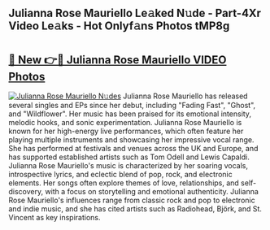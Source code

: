 ## Julianna Rose Mauriello Le𝚊ked N𝚞de - Part-4Xr Video Le𝚊ks - Hot Onlyf𝚊ns Photos tMP8g

# <h2><a href="http://ab54741.deff.icu/?id=Julianna+Rose+Mauriello">🔗 New 👉🔴 Julianna Rose Mauriello VIDEO Photos</a></h2>

[![Julianna Rose Mauriello N𝚞des](https://i.imgur.com/rIISA9y.gif)](http://ab54741.deff.icu/?id=Julianna+Rose+Mauriello)
Julianna Rose Mauriello has released several singles and EPs since her debut, including "Fading Fast", "Ghost", and "Wildflower". Her music has been praised for its emotional intensity, melodic hooks, and sonic experimentation. Julianna Rose Mauriello is known for her high-energy live performances, which often feature her playing multiple instruments and showcasing her impressive vocal range. She has performed at festivals and venues across the UK and Europe, and has supported established artists such as Tom Odell and Lewis Capaldi. Julianna Rose Mauriello's music is characterized by her soaring vocals, introspective lyrics, and eclectic blend of pop, rock, and electronic elements. Her songs often explore themes of love, relationships, and self-discovery, with a focus on storytelling and emotional authenticity. Julianna Rose Mauriello's influences range from classic rock and pop to electronic and indie music, and she has cited artists such as Radiohead, Björk, and St. Vincent as key inspirations.
